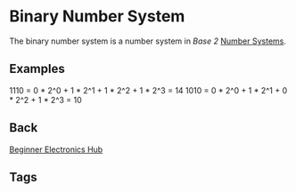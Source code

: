 # Binary Number System

The binary number system is a number system in *Base 2* [Number Systems](../202110241835).  

## Examples
1110 = 0 * 2^0 + 1 * 2^1 + 1 * 2^2 + 1 * 2^3 = 14
1010 = 0 * 2^0 + 1 * 2^1 + 0 * 2^2 + 1 * 2^3 = 10

## Back
[Beginner Electronics Hub](../202305062158)

## Tags

